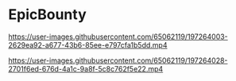 # EpicBounty

https://user-images.githubusercontent.com/65062119/197264003-2629ea92-a677-43b6-85ee-e797cfa1b5dd.mp4

https://user-images.githubusercontent.com/65062119/197264028-2701f6ed-676d-4a1c-9a8f-5c8c762f5e22.mp4
